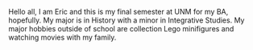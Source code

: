 Hello all,
I am Eric and this is my final semester at UNM for my BA, hopefully. My major is in History with a minor in Integrative Studies. My major hobbies outside of school are collection Lego minifigures and watching movies with my family.